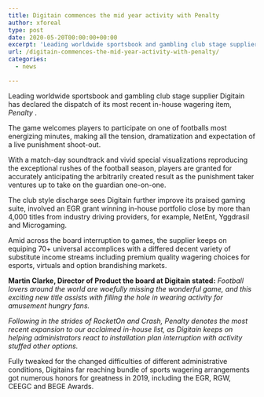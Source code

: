 ```yaml
---
title: Digitain commences the mid year activity with Penalty
author: xforeal 
type: post
date: 2020-05-20T00:00:00+00:00
excerpt: 'Leading worldwide sportsbook and gambling club stage supplier Digitain has reported the dispatch of its most recent in-house wagering item, Penalty '
url: /digitain-commences-the-mid-year-activity-with-penalty/
categories:
  - news

---
```

Leading worldwide sportsbook and gambling club stage supplier Digitain has declared the dispatch of its most recent in-house wagering item, _Penalty_ . 

The game welcomes players to participate on one of footballs most energizing minutes, making all the tension, dramatization and expectation of a live punishment shoot-out. 

With a match-day soundtrack and vivid special visualizations reproducing the exceptional rushes of the football season, players are granted for accurately anticipating the arbitrarily created result as the punishment taker ventures up to take on the guardian one-on-one. 

The club style discharge sees Digitain further improve its praised gaming suite, involved an EGR grant winning in-house portfolio close by more than 4,000 titles from industry driving providers, for example, NetEnt, Yggdrasil and Microgaming. 

Amid across the board interruption to games, the supplier keeps on equiping 70+ universal accomplices with a differed decent variety of substitute income streams including premium quality wagering choices for esports, virtuals and option brandishing markets. 

**Martin Clarke, Director of Product the board at Digitain stated:** _Football lovers around the world are woefully missing the wonderful game, and this exciting new title assists with filling the hole in wearing activity for amusement hungry fans._ 

_Following in the strides of RocketOn and Crash, Penalty denotes the most recent expansion to our acclaimed in-house list, as Digitain keeps on helping administrators react to installation plan interruption with activity stuffed other options._ 

Fully tweaked for the changed difficulties of different administrative conditions, Digitains far reaching bundle of sports wagering arrangements got numerous honors for greatness in 2019, including the EGR, RGW, CEEGC and BEGE Awards.